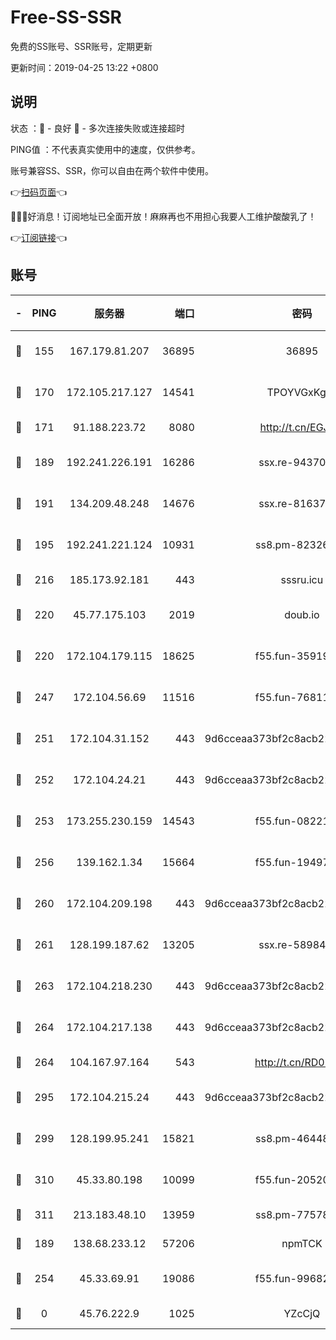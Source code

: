 # Free-SS-SSR

免费的SS账号、SSR账号，定期更新

更新时间：2019-04-25 13:22 +0800

## 说明

状态     ：🙂 - 良好 🙁 - 多次连接失败或连接超时

PING值   ：不代表真实使用中的速度，仅供参考。

账号兼容SS、SSR，你可以自由在两个软件中使用。

👉[扫码页面](https://liesauer.github.io/Free-SS-SSR/)👈

🎉🎉🎉好消息！订阅地址已全面开放！麻麻再也不用担心我要人工维护酸酸乳了！

👉[订阅链接](https://www.liesauer.net/yogurt/subscribe?ACCESS_TOKEN=DAYxR3mMaZAsaqUb)👈

## 账号

|-|PING|服务器|端口|密码|加密方式|区域|
|:----:|:----:|:-----:|-----:|:----:|:----:|:----:|
|🙂|155|167.179.81.207|36895|36895|aes-256-cfb|JP|
|🙂|170|172.105.217.127|14541|TPOYVGxKglpi|aes-256-cfb|JP|
|🙂|171|91.188.223.72|8080|http://t.cn/EGJIyrl|rc4-md5|RU|
|🙂|189|192.241.226.191|16286|ssx.re-94370823|aes-256-cfb|US|
|🙂|191|134.209.48.248|14676|ssx.re-81637281|aes-256-cfb|US|
|🙂|195|192.241.221.124|10931|ss8.pm-82326402|aes-256-cfb|US|
|🙂|216|185.173.92.181|443|sssru.icu|rc4-md5|RU|
|🙂|220|45.77.175.103|2019|doub.io|aes-128-ctr|SG|
|🙂|220|172.104.179.115|18625|f55.fun-35919229|aes-256-cfb|SG|
|🙂|247|172.104.56.69|11516|f55.fun-76811416|aes-256-cfb|SG|
|🙂|251|172.104.31.152|443|9d6cceaa373bf2c8acb22e60b6a58be6|aes-256-cfb|US|
|🙂|252|172.104.24.21|443|9d6cceaa373bf2c8acb22e60b6a58be6|aes-256-cfb|US|
|🙂|253|173.255.230.159|14543|f55.fun-08221681|aes-256-cfb|US|
|🙂|256|139.162.1.34|15664|f55.fun-19497646|aes-256-cfb|SG|
|🙂|260|172.104.209.198|443|9d6cceaa373bf2c8acb22e60b6a58be6|aes-256-cfb|US|
|🙂|261|128.199.187.62|13205|ssx.re-58984810|aes-256-cfb|SG|
|🙂|263|172.104.218.230|443|9d6cceaa373bf2c8acb22e60b6a58be6|aes-256-cfb|US|
|🙂|264|172.104.217.138|443|9d6cceaa373bf2c8acb22e60b6a58be6|aes-256-cfb|US|
|🙂|264|104.167.97.164|543|http://t.cn/RD0D7sx|rc4-md5|CA|
|🙂|295|172.104.215.24|443|9d6cceaa373bf2c8acb22e60b6a58be6|aes-256-cfb|US|
|🙂|299|128.199.95.241|15821|ss8.pm-46448120|aes-256-cfb|SG|
|🙂|310|45.33.80.198|10099|f55.fun-20520283|aes-256-cfb|US|
|🙂|311|213.183.48.10|13959|ss8.pm-77578646|rc4-md5|RU|
|🙂|189|138.68.233.12|57206|npmTCK|rc4-md5|US|
|🙂|254|45.33.69.91|19086|f55.fun-99682358|aes-256-cfb|US|
|🙁|0|45.76.222.9|1025|YZcCjQ|rc4-md5|JP|
